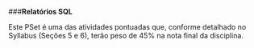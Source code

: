 ###**Relatórios SQL**


Este PSet é uma das atividades pontuadas que, conforme detalhado no Syllabus
(Seções 5 e 6), terão peso de 45% na nota final da disciplina.
